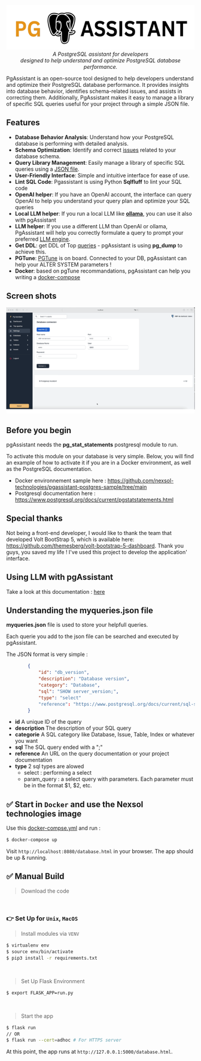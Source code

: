 <p align="center">
  <img src="media/pgassistant.png" alt="pgAssistant" height="120px"/>
  <br>
  <em>A PostgreSQL assistant for developers<br />
      designed to help understand and optimize PostgreSQL database performance.</em>
  <br>
</p>

PgAssistant is an open-source tool designed to help developers understand and optimize their PostgreSQL database performance. It provides insights into database behavior, identifies schema-related issues, and assists in correcting them. Additionally, PgAssistant makes it easy to manage a library of specific SQL queries useful for your project through a simple JSON file.

## Features

- **Database Behavior Analysis**: Understand how your PostgreSQL database is performing with detailed analysis.
- **Schema Optimization**: Identify and correct [issues](media/issues.png) related to your database schema.
- **Query Library Management**: Easily manage a library of specific SQL queries using a [JSON file](media/myqueries.png).
- **User-Friendly Interface**: Simple and intuitive interface for ease of use.
- **Lint SQL Code**: Pgassistant is using Python **Sqlfluff** to lint your SQL code 
- **OpenAI helper**: If you have an OpenAI account, the interface can query OpenAI to help you understand your query plan and optimize your SQL queries
- **Local LLM helper**: If you run a local LLM like [**ollama**](media/llama.png), you can use it also with pgAssistant
- **LLM helper**: If you use a different LLM than OpenAI or ollama, PgAssistant will help you correctly formulate a query to prompt your preferred [LLM engine](media/prompt.png).
- **Get DDL**: get DDL of Top [queries](media/ddl.png) - pgAssistant is using **pg_dump** to achieve this.
- **PGTune**: [PGTune](media/pgtune.png) is on board. Connected to your DB, pgAssistant can help your ALTER SYSTEM parameters !
- **Docker**: based on pgTune recommandations, pgAssistant can help you writing a [docker-compose](media/pgtune-docker.png)

## Screen shots

![Alt text](media/pgassistant.gif?raw=true "pgAssistant")

## Before you begin

pgAssistant needs the **pg_stat_statements** postgresql module to run. 

To activate this module on your database is very simple. Below, you will find an example of how to activate it if you are in a Docker environment, as well as the PostgreSQL documentation.

- Docker environnement sample here : https://github.com/nexsol-technologies/pgassistant-postgres-sample/tree/main
- Postgresql documentation here : https://www.postgresql.org/docs/current/pgstatstatements.html

## Special thanks

Not being a front-end developer, I would like to thank the team that developed Volt BootStrap 5, which is available here: https://github.com/themesberg/volt-bootstrap-5-dashboard. Thank you guys, you saved my life !
I've used this project to develop the application' interface.

## Using LLM with pgAssistant

Take a look at this documentation : [here](LLM.md)

## Understanding the myqueries.json file

**myqueries.json** file is used to store your helpfull queries. 

Each querie you add to the json file can be searched and executed by pgAssistant.

The JSON format is very simple :
```json
        {
            "id": "db_version",
            "description": "Database version",
            "category": "Database",        
            "sql": "SHOW server_version;",
            "type": "select"
            "reference": "https://www.postgresql.org/docs/current/sql-show.html"
        }
```

- **id** A unique ID of the query
- **description** The description of your SQL query
- **categorie** A SQL category like Database, Issue, Table, Index or whatever you want
- **sql** The SQL query ended with a ";"
- **reference** An URL on the query documentation or your project documentation
- **type** 2 sql types are alowed 
   - select : performing a select
   - param_query : a select query with parameters. Each parameter must be in the format $1, $2, etc.

## ✅ Start in `Docker` and use the Nexsol technologies image

Use this [docker-compse.yml](docker-compose/docker-compose.yml) and run :

```bash
$ docker-compose up 
```

Visit `http://localhost:8080/database.html` in your browser. The app should be up & running.


## ✅ Manual Build

> Download the code 

<br />

### 👉 Set Up for `Unix`, `MacOS` 

> Install modules via `VENV`  

```bash
$ virtualenv env
$ source env/bin/activate
$ pip3 install -r requirements.txt
```

<br />

> Set Up Flask Environment

```bash
$ export FLASK_APP=run.py
```

<br />

> Start the app

```bash
$ flask run
// OR
$ flask run --cert=adhoc # For HTTPS server
```

At this point, the app runs at `http://127.0.0.1:5000/database.html`. 

<br />


